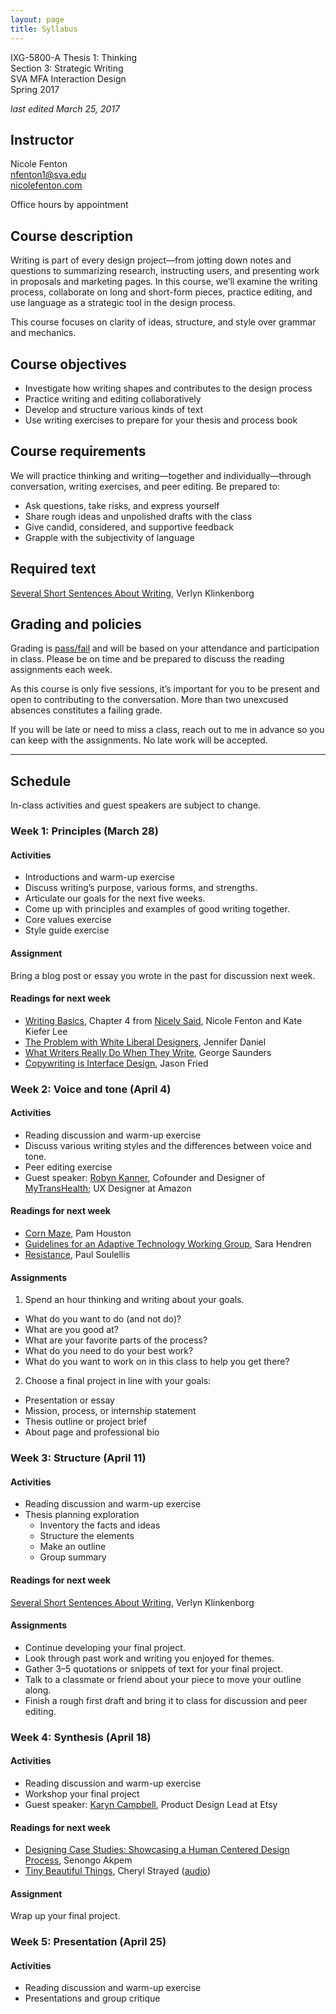 ```yaml
---
layout: page
title: Syllabus
---
```


IXG-5800-A Thesis 1: Thinking  
Section 3: Strategic Writing  
SVA MFA Interaction Design  
Spring 2017

*last edited March 25, 2017*

## Instructor

Nicole Fenton  
[nfenton1@sva.edu](mailto:nfenton1@sva.edu)  
[nicolefenton.com](http://nicolefenton.com)

Office hours by appointment

## Course description

Writing is part of every design project—from jotting down notes and questions to summarizing research, instructing users, and presenting work in proposals and marketing pages. In this course, we’ll examine the writing process, collaborate on long and short-form pieces, practice editing, and use language as a strategic tool in the design process.

This course focuses on clarity of ideas, structure, and style over grammar and mechanics.

## Course objectives

* Investigate how writing shapes and contributes to the design process
* Practice writing and editing collaboratively
* Develop and structure various kinds of text
* Use writing exercises to prepare for your thesis and process book

## Course requirements

We will practice thinking and writing—together and individually—through conversation, writing exercises, and peer editing. Be prepared to:

* Ask questions, take risks, and express yourself
* Share rough ideas and unpolished drafts with the class
* Give candid, considered, and supportive feedback
* Grapple with the subjectivity of language

## Required text

[Several Short Sentences About Writing](http://www.penguinrandomhouse.com/books/93789/several-short-sentences-about-writing-by-verlyn-klinkenborg/9780307279415/), Verlyn Klinkenborg

## Grading and policies

Grading is [pass/fail](http://interactiondesign.sva.edu/wiki/pmwiki.php/Site/GradingCriteria) and will be based on your attendance and participation in class. Please be on time and be prepared to discuss the reading assignments each week.

As this course is only five sessions, it’s important for you to be present and open to contributing to the conversation. More than two unexcused absences constitutes a failing grade.

If you will be late or need to miss a class, reach out to me in advance so you can keep with the assignments. No late work will be accepted.

---

## Schedule

In-class activities and guest speakers are subject to change.

### Week 1: Principles (March 28)

#### Activities
* Introductions and warm-up exercise
* Discuss writing’s purpose, various forms, and strengths.
* Articulate our goals for the next five weeks.
* Come up with principles and examples of good writing together.
* Core values exercise
* Style guide exercise

#### Assignment
Bring a blog post or essay you wrote in the past for discussion next week.

#### Readings for next week
* [Writing Basics](http://ptgmedia.pearsoncmg.com/images/9780321988195/samplepages/0321988191.pdf), Chapter 4 from [Nicely Said](http://www.nicelysaid.co), Nicole Fenton and Kate Kiefer Lee
* [The Problem with White Liberal Designers](https://medium.com/@jenniferdaniel/the-problem-with-white-liberal-designers-1a8f8bdd6ead), Jennifer Daniel
* [What Writers Really Do When They Write](https://www.theguardian.com/books/2017/mar/04/what-writers-really-do-when-they-write), George Saunders
* [Copywriting is Interface Design](http://gettingreal.37signals.com/ch09_Copywriting_is_Interface_Design.php), Jason Fried

### Week 2: Voice and tone (April 4)

#### Activities
* Reading discussion and warm-up exercise
* Discuss various writing styles and the differences between voice and tone.
* Peer editing exercise
* Guest speaker: [Robyn Kanner](http://robynkanner.com/), Cofounder and Designer of [MyTransHealth](http://mytranshealth.com/); UX Designer at Amazon

#### Readings for next week
* [Corn Maze](http://hungermtn.org/corn-maze/), Pam Houston
* [Guidelines for an Adaptive Technology Working Group](http://aplusa.org/#manifesto), Sara Hendren
* [Resistance](http://counterpractice.tumblr.com/), Paul Soulellis

#### Assignments

1. Spend an hour thinking and writing about your goals.
  * What do you want to do (and not do)?
  * What are you good at?
  * What are your favorite parts of the process?
  * What do you need to do your best work?
  * What do you want to work on in this class to help you get there?

2. Choose a final project in line with your goals:
  * Presentation or essay
  * Mission, process, or internship statement
  * Thesis outline or project brief
  * About page and professional bio

### Week 3: Structure (April 11)

#### Activities

* Reading discussion and warm-up exercise
* Thesis planning exploration
  * Inventory the facts and ideas
  * Structure the elements
  * Make an outline
  * Group summary

#### Readings for next week
[Several Short Sentences About Writing](http://www.penguinrandomhouse.com/books/93789/several-short-sentences-about-writing-by-verlyn-klinkenborg/9780307279415/), Verlyn Klinkenborg

#### Assignments
* Continue developing your final project.
* Look through past work and writing you enjoyed for themes.
* Gather 3–5 quotations or snippets of text for your final project.
* Talk to a classmate or friend about your piece to move your outline along.
* Finish a rough first draft and bring it to class for discussion and peer editing.

### Week 4: Synthesis (April 18)

#### Activities
* Reading discussion and warm-up exercise
* Workshop your final project
* Guest speaker: [Karyn Campbell](http://www.karyncampbell.com/), Product Design Lead at Etsy

#### Readings for next week
* [Designing Case Studies: Showcasing a Human Centered Design Process](https://www.smashingmagazine.com/2015/02/designing-case-studies-human-centered-design-process/), Senongo Akpem
* [Tiny Beautiful Things](http://therumpus.net/2011/02/dear-sugar-the-rumpus-advice-column-64/), Cheryl Strayed ([audio](http://www.kqed.org/arts/programs/writersblock/profile.jsp?essid=104693))

#### Assignment
Wrap up your final project.

### Week 5: Presentation (April 25)

#### Activities
* Reading discussion and warm-up exercise
* Presentations and group critique

